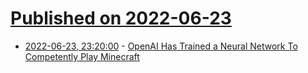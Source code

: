 # [Published on 2022-06-23](index.md)

* [2022-06-23, 23:20:00](https://games.slashdot.org/story/22/06/23/2050257/openai-has-trained-a-neural-network-to-competently-play-minecraft?utm_source=rss1.0mainlinkanon&utm_medium=feed) - [OpenAI Has Trained a Neural Network To Competently Play Minecraft](https://games.slashdot.org/story/22/06/23/2050257/openai-has-trained-a-neural-network-to-competently-play-minecraft?utm_source=rss1.0mainlinkanon&utm_medium=feed)
